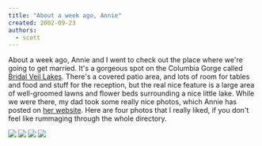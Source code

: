 ```yaml
---
title: "About a week ago, Annie"
created: 2002-09-23
authors:
  - scott
---
```


About a week ago, Annie and I went to check out the place where we're going to get married. It's a gorgeous spot on the Columbia Gorge called [Bridal Veil Lakes](http://www.bridalveillakes.com/). There's a covered patio area, and lots of room for tables and food and stuff for the reception, but the real nice feature is a large area of well-groomed lawns and flower beds surrounding a nice little lake. While we were there, my dad took some really nice photos, which Annie has posted on [her website](http://www.spaceninja.local/gallery/bridal_veil_tour/). Here are four photos that I really liked, if you don't feel like rummaging through the whole directory.

[![](</images/100-0011_img%20(small).jpg>)](<http://www.spaceninja.local/gallery/bridal_veil_tour/100-0011_img%20(small).jpg>) [![](</images/100-0018_img%20(small).jpg>)](<http://www.spaceninja.local/gallery/bridal_veil_tour/100-0018_img%20(small).jpg>) [![](</images/100-0033_img%20(small).jpg>)](<http://www.spaceninja.local/gallery/bridal_veil_tour/100-0033_img%20(small).jpg>) [![](</images/100-0039_img%20(small).jpg>)](<http://www.spaceninja.local/gallery/bridal_veil_tour/100-0039_img%20(small).jpg>)
